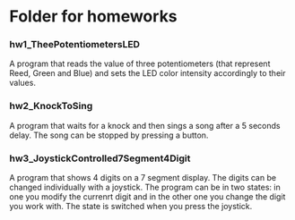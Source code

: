 # Folder for homeworks

### hw1_TheePotentiometersLED
A program that reads the value of three potentiometers (that represent Reed, Green and Blue) and sets the LED color intensity accordingly to their values.

### hw2_KnockToSing
A program that waits for a knock and then sings a song after a 5 seconds delay. The song can be stopped by pressing a button.

### hw3_JoystickControlled7Segment4Digit
A program that shows 4 digits on a 7 segment display. The digits can be changed individually with a joystick. The program can be in two states: in one you modify the currenrt digit and in the other one you change the digit you work with. The state is switched when you press the joystick.
